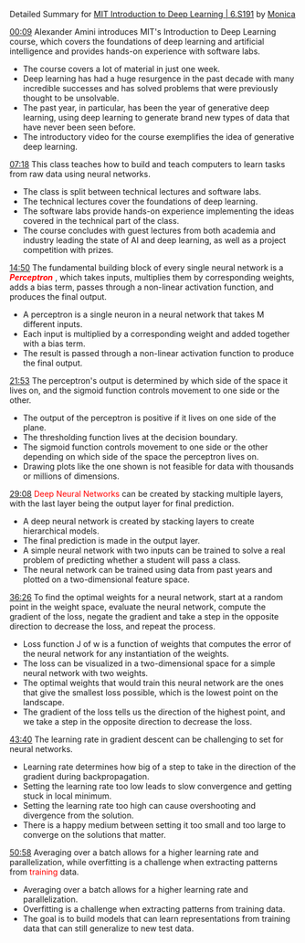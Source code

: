 Detailed Summary for [MIT Introduction to Deep Learning | 6.S191](https://www.youtube.com/watch?v=QDX-1M5Nj7s&list=PLtBw6njQRU-rwp5__7C0oIVt26ZgjG9NI&index=2) by [Monica](https://monica.im)

[00:09](https://www.youtube.com/watch?v=QDX-1M5Nj7s&list=PLtBw6njQRU-rwp5__7C0oIVt26ZgjG9NI&index=2&t=9.12) Alexander Amini introduces MIT's Introduction to Deep Learning course, which covers the foundations of deep learning and artificial intelligence and provides hands-on experience with software labs.
- The course covers a lot of material in just one week.
- Deep learning has had a huge resurgence in the past decade with many incredible successes and has solved problems that were previously thought to be unsolvable.
- The past year, in particular, has been the year of generative deep learning, using deep learning to generate brand new types of data that have never been seen before.
- The introductory video for the course exemplifies the idea of generative deep learning.

[07:18](https://www.youtube.com/watch?v=QDX-1M5Nj7s&list=PLtBw6njQRU-rwp5__7C0oIVt26ZgjG9NI&index=2&t=438.18) This class teaches how to build and teach computers to learn tasks from raw data using neural networks.
- The class is split between technical lectures and software labs.
- The technical lectures cover the foundations of deep learning.
- The software labs provide hands-on experience implementing the ideas covered in the technical part of the class.
- The course concludes with guest lectures from both academia and industry leading the state of AI and deep learning, as well as a project competition with prizes.

[14:50](https://www.youtube.com/watch?v=QDX-1M5Nj7s&list=PLtBw6njQRU-rwp5__7C0oIVt26ZgjG9NI&index=2&t=873.3) The fundamental building block of every single neural network is a ***<span style="color: red;">Perceptron</span>***
, which takes inputs, multiplies them by corresponding weights, adds a bias term, passes through a non-linear activation function, and produces the final output.
- A perceptron is a single neuron in a neural network that takes M different inputs.
- Each input is multiplied by a corresponding weight and added together with a bias term.
- The result is passed through a non-linear activation function to produce the final output.

[21:53](https://www.youtube.com/watch?v=QDX-1M5Nj7s&list=PLtBw6njQRU-rwp5__7C0oIVt26ZgjG9NI&index=2&t=1313.52) The perceptron's output is determined by which side of the space it lives on, and the sigmoid function controls movement to one side or the other.
- The output of the perceptron is positive if it lives on one side of the plane.
- The thresholding function lives at the decision boundary.
- The sigmoid function controls movement to one side or the other depending on which side of the space the perceptron lives on.
- Drawing plots like the one shown is not feasible for data with thousands or millions of dimensions.

[29:08](https://www.youtube.com/watch?v=QDX-1M5Nj7s&list=PLtBw6njQRU-rwp5__7C0oIVt26ZgjG9NI&index=2&t=1748.64) <span style="color: red;">Deep Neural Networks</span> can be created by stacking multiple layers, with the last layer being the output layer for final prediction.
- A deep neural network is created by stacking layers to create hierarchical models.
- The final prediction is made in the output layer.
- A simple neural network with two inputs can be trained to solve a real problem of predicting whether a student will pass a class.
- The neural network can be trained using data from past years and plotted on a two-dimensional feature space.

[36:26](https://www.youtube.com/watch?v=QDX-1M5Nj7s&list=PLtBw6njQRU-rwp5__7C0oIVt26ZgjG9NI&index=2&t=2186.46) To find the optimal weights for a neural network, start at a random point in the weight space, evaluate the neural network, compute the gradient of the loss, negate the gradient and take a step in the opposite direction to decrease the loss, and repeat the process.
- Loss function J of w is a function of weights that computes the error of the neural network for any instantiation of the weights.
- The loss can be visualized in a two-dimensional space for a simple neural network with two weights.
- The optimal weights that would train this neural network are the ones that give the smallest loss possible, which is the lowest point on the landscape.
- The gradient of the loss tells us the direction of the highest point, and we take a step in the opposite direction to decrease the loss.

[43:40](https://www.youtube.com/watch?v=QDX-1M5Nj7s&list=PLtBw6njQRU-rwp5__7C0oIVt26ZgjG9NI&index=2&t=2620.98) The learning rate in gradient descent can be challenging to set for neural networks.
- Learning rate determines how big of a step to take in the direction of the gradient during backpropagation.
- Setting the learning rate too low leads to slow convergence and getting stuck in local minimum.
- Setting the learning rate too high can cause overshooting and divergence from the solution.
- There is a happy medium between setting it too small and too large to converge on the solutions that matter.

[50:58](https://www.youtube.com/watch?v=QDX-1M5Nj7s&list=PLtBw6njQRU-rwp5__7C0oIVt26ZgjG9NI&index=2&t=3058.56) Averaging over a batch allows for a higher learning rate and parallelization, while overfitting is a challenge when extracting patterns from <span style="color: red;">training</span> data.
- Averaging over a batch allows for a higher learning rate and parallelization.
- Overfitting is a challenge when extracting patterns from training data.
- The goal is to build models that can learn representations from training data that can still generalize to new test data.
